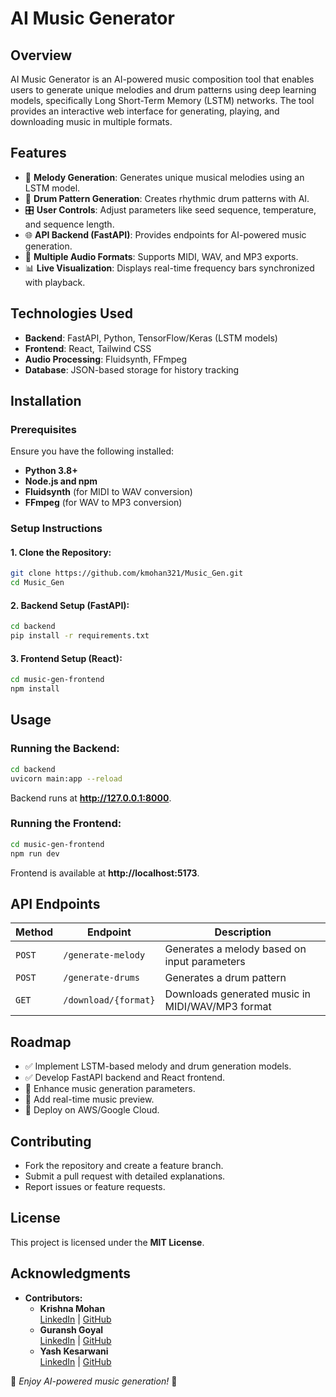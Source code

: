 # AI Music Generator

## Overview
AI Music Generator is an AI-powered music composition tool that enables users to generate unique melodies and drum patterns using deep learning models, specifically Long Short-Term Memory (LSTM) networks. The tool provides an interactive web interface for generating, playing, and downloading music in multiple formats.

## Features
- 🎵 **Melody Generation**: Generates unique musical melodies using an LSTM model.
- 🥁 **Drum Pattern Generation**: Creates rhythmic drum patterns with AI.
- 🎛️ **User Controls**: Adjust parameters like seed sequence, temperature, and sequence length.
- 🌐 **API Backend (FastAPI)**: Provides endpoints for AI-powered music generation.
- 🎹 **Multiple Audio Formats**: Supports MIDI, WAV, and MP3 exports.
- 📊 **Live Visualization**: Displays real-time frequency bars synchronized with playback.

## Technologies Used
- **Backend**: FastAPI, Python, TensorFlow/Keras (LSTM models)
- **Frontend**: React, Tailwind CSS
- **Audio Processing**: Fluidsynth, FFmpeg
- **Database**: JSON-based storage for history tracking

## Installation
### Prerequisites
Ensure you have the following installed:
- **Python 3.8+**
- **Node.js and npm**
- **Fluidsynth** (for MIDI to WAV conversion)
- **FFmpeg** (for WAV to MP3 conversion)

### Setup Instructions
#### 1. Clone the Repository:
```sh
git clone https://github.com/kmohan321/Music_Gen.git
cd Music_Gen
```

#### 2. Backend Setup (FastAPI):
```sh
cd backend
pip install -r requirements.txt
```

#### 3. Frontend Setup (React):
```sh
cd music-gen-frontend
npm install
```

## Usage
### Running the Backend:
```sh
cd backend
uvicorn main:app --reload
```
Backend runs at **http://127.0.0.1:8000**.

### Running the Frontend:
```sh
cd music-gen-frontend
npm run dev
```
Frontend is available at **http://localhost:5173**.

## API Endpoints
| Method | Endpoint | Description |
|--------|-------------|-------------|
| `POST` | `/generate-melody` | Generates a melody based on input parameters |
| `POST` | `/generate-drums` | Generates a drum pattern |
| `GET` | `/download/{format}` | Downloads generated music in MIDI/WAV/MP3 format |

## Roadmap
- ✅ Implement LSTM-based melody and drum generation models.
- ✅ Develop FastAPI backend and React frontend.
- 🔄 Enhance music generation parameters.
- 🔄 Add real-time music preview.
- 🔄 Deploy on AWS/Google Cloud.

## Contributing
- Fork the repository and create a feature branch.
- Submit a pull request with detailed explanations.
- Report issues or feature requests.

## License
This project is licensed under the **MIT License**.


## Acknowledgments

- **Contributors:**
  - **Krishna Mohan**  
    [LinkedIn](https://www.linkedin.com/in/samudraneel-sarkar) | [GitHub](https://github.com/kmohan321) 
  - **Guransh Goyal**  
    [LinkedIn](https://www.linkedin.com/in/guransh-goyal) | [GitHub](https://github.com/Aditya-en) 
  - **Yash Kesarwani**  
    [LinkedIn](https://www.linkedin.com/in/yash-keswani-856b45293) | [GitHub](https://github.com/yashkeswani29-cpu) 


🎵 *Enjoy AI-powered music generation!* 🎵

